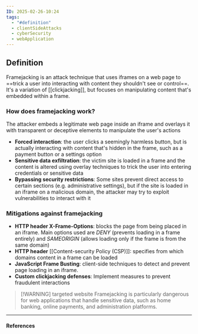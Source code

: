 ```yaml
---
ID: 2025-02-26-10:24
tags:
  - "#definition"
  - clientSideAttacks
  - cyberSecurity
  - webApplication
---
```

## Definition

Framejacking is an attack technique that uses iframes on a web page to ==trick a user into interacting with content they shouldn't see or control==. It's a variation of [[clickjacking]], but focuses on manipulating content that's embedded within a frame.

### How does framejacking work?

The attacker embeds a legitimate web page inside an iframe and overlays it with transparent or deceptive elements to manipulate the user's actions

- **Forced interaction**: the user clicks a seemingly harmless button, but is actually interacting with content that's hidden in the frame, such as a payment button or a settings option
- **Sensitive data exfiltration**: the victim site is loaded in a frame and the content is altered using overlay techniques to trick the user into entering credentials or sensitive data
- **Bypassing security restrictions**: Some sites prevent direct access to certain sections (e.g. administrative settings), but if the site is loaded in an iframe on a malicious domain, the attacker may try to exploit vulnerabilities to interact with it

### Mitigations against framejacking

- **HTTP header X-Frame-Options**: blocks the page from being placed in an iframe. Main options used are *DENY* (prevents loading in a frame entirely) and *SAMEORIGIN* (allows loading only if the frame is from the same domain)
- **HTTP header** [[Content-security Policy (CSP)]]: specifies from which domains content in a frame can be loaded
- **JavaScript Frame Busting**: client-side techniques to detect and prevent page loading in an iframe.
- **Custom clickjacking defenses**: Implement measures to prevent fraudulent interactions


> [!WARNING] targeted website
> Framejacking is particularly dangerous for web applications that handle sensitive data, such as home banking, online payments, and administration platforms.


---
#### References
